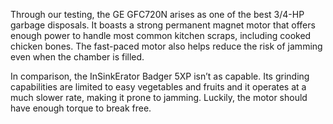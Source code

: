 Through our testing, the GE GFC720N arises as one of the best 3/4-HP garbage disposals. It boasts a strong permanent magnet motor that offers enough power to handle most common kitchen scraps, including cooked chicken bones. The fast-paced motor also helps reduce the risk of jamming even when the chamber is filled.

In comparison, the InSinkErator Badger 5XP isn’t as capable. Its grinding capabilities are limited to easy vegetables and fruits and it operates at a much slower rate, making it prone to jamming. Luckily, the motor should have enough torque to break free.